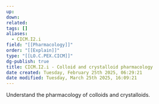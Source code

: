 ```yaml
---
up: 
down: 
related: 
tags: []
aliases:
  - CICM.I2.i
field: "[[Pharmacology]]"
order: "[[Explain]]"
type: "[[LO.C.PEX.CICM]]"
dg-publish: true
title: CICM.I2.i - Colloid and crystalloid pharmacology
date created: Tuesday, February 25th 2025, 06:29:21
date modified: Tuesday, March 25th 2025, 16:09:21
---
```


Understand the pharmacology of colloids and crystalloids.
